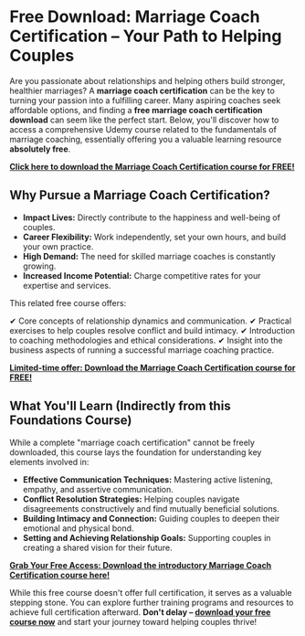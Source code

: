 # Free Download: Marriage Coach Certification – Your Path to Helping Couples

Are you passionate about relationships and helping others build stronger, healthier marriages? A **marriage coach certification** can be the key to turning your passion into a fulfilling career. Many aspiring coaches seek affordable options, and finding a **free marriage coach certification download** can seem like the perfect start. Below, you'll discover how to access a comprehensive Udemy course related to the fundamentals of marriage coaching, essentially offering you a valuable learning resource **absolutely free**.

[**Click here to download the Marriage Coach Certification course for FREE!**](https://udemywork.com/marriage-coach-certification)

## Why Pursue a Marriage Coach Certification?

*   **Impact Lives:** Directly contribute to the happiness and well-being of couples.
*   **Career Flexibility:** Work independently, set your own hours, and build your own practice.
*   **High Demand:** The need for skilled marriage coaches is constantly growing.
*   **Increased Income Potential:** Charge competitive rates for your expertise and services.

This related free course offers:

✔ Core concepts of relationship dynamics and communication.
✔ Practical exercises to help couples resolve conflict and build intimacy.
✔ Introduction to coaching methodologies and ethical considerations.
✔ Insight into the business aspects of running a successful marriage coaching practice.

[**Limited-time offer: Download the Marriage Coach Certification course for FREE!**](https://udemywork.com/marriage-coach-certification)

## What You'll Learn (Indirectly from this Foundations Course)

While a complete "marriage coach certification" cannot be freely downloaded, this course lays the foundation for understanding key elements involved in:

*   **Effective Communication Techniques:** Mastering active listening, empathy, and assertive communication.
*   **Conflict Resolution Strategies:** Helping couples navigate disagreements constructively and find mutually beneficial solutions.
*   **Building Intimacy and Connection:** Guiding couples to deepen their emotional and physical bond.
*   **Setting and Achieving Relationship Goals:** Supporting couples in creating a shared vision for their future.

[**Grab Your Free Access: Download the introductory Marriage Coach Certification course here!**](https://udemywork.com/marriage-coach-certification)

While this free course doesn't offer full certification, it serves as a valuable stepping stone. You can explore further training programs and resources to achieve full certification afterward. **Don't delay – [download your free course now](https://udemywork.com/marriage-coach-certification)** and start your journey toward helping couples thrive!
